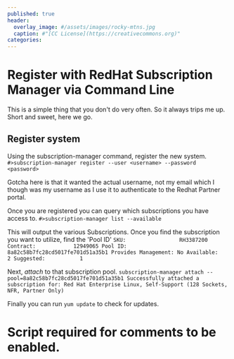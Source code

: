 ```yaml
---
published: true
header:
  overlay_image: #/assets/images/rocky-mtns.jpg
  caption: #"[CC License](https://creativecommons.org)"
categories:
---
```


# Register with RedHat Subscription Manager via Command Line
This is a simple thing that you don't do very often.  So it always trips me up. Short and sweet, here we go.

## Register system
Using the subscription-manager command, register the new system.
`#>subscription-manager register --user <username> --password <password>`

Gotcha here is that it wanted the actual username, not my email which I though was my username as I use it to authenticate to the Redhat Partner portal.

Once you are registered you can query which subscriptions you have access to.
`#>subscription-manager list --available`

This will output the various Subscriptions. Once you find the subscription you want to utilize, find the 'Pool ID'
`
SKU:                 RH3387200
Contract:            12949065
Pool ID:             8a82c58b7fc28cd5017fe701d51a35b1
Provides Management: No
Available:           2
Suggested:           1
`

Next, *attach* to that subscription pool.
`subscription-manager attach --pool=8a82c58b7fc28cd5017fe701d51a35b1
Successfully attached a subscription for: Red Hat Enterprise Linux, Self-Support (128 Sockets, NFR, Partner Only)
`

Finally you can run `yum update` to check for updates.

# Script required for comments to be enabled.
<script src="https://utteranc.es/client.js"
        repo="shaunandersonaz/shaunandersonaz.github.io"
        issue-term="pathname"
        theme="github-dark"
        crossorigin="anonymous"
        async>
</script>

